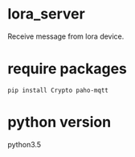 # lora_server
Receive message from lora device.

# require packages
```
pip install Crypto paho-mqtt 
```

# python version
python3.5
